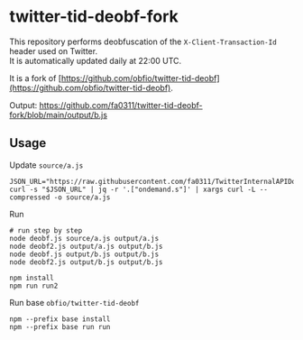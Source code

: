 # twitter-tid-deobf-fork

This repository performs deobfuscation of the `X-Client-Transaction-Id` header used on Twitter.  
It is automatically updated daily at 22:00 UTC.

It is a fork of [https://github.com/obfio/twitter-tid-deobf](https://github.com/obfio/twitter-tid-deobf).

Output: https://github.com/fa0311/twitter-tid-deobf-fork/blob/main/output/b.js

## Usage

Update `source/a.js`

```shell
JSON_URL="https://raw.githubusercontent.com/fa0311/TwitterInternalAPIDocument/refs/heads/develop/docs/json/ScriptLoadJson.json"
curl -s "$JSON_URL" | jq -r '.["ondemand.s"]' | xargs curl -L --compressed -o source/a.js
```

Run

```shell
# run step by step
node deobf.js source/a.js output/a.js
node deobf2.js output/a.js output/b.js
node deobf.js output/b.js output/b.js
node deobf2.js output/b.js output/b.js
```


```shell
npm install
npm run run2
```

Run base `obfio/twitter-tid-deobf`

```shell
npm --prefix base install
npm --prefix base run run
```
